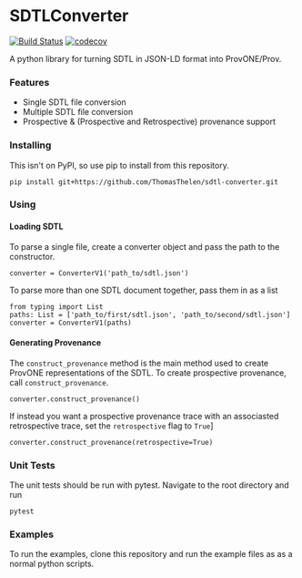 # SDTLConverter
[![Build Status](https://travis-ci.org/ThomasThelen/sdtl-converter.svg?branch=master)](https://travis-ci.org/ThomasThelen/sdtl-converter)
[![codecov](https://codecov.io/gh/ThomasThelen/sdtl-converter/branch/master/graph/badge.svg?token=FHBM1I1R5H)](undefined)

A python library for turning SDTL in JSON-LD format into ProvONE/Prov.

### Features

- Single SDTL file conversion
- Multiple SDTL file conversion
- Prospective & (Prospective and Retrospective) provenance support


### Installing

This isn't on PyPI, so use pip to install from this repository. 
 
`pip install git+https://github.com/ThomasThelen/sdtl-converter.git`
 

### Using

#### Loading SDTL
 
 To parse a single file, create a converter object and pass the path to
 the constructor.
 
 `converter = ConverterV1('path_to/sdtl.json')`


To parse more than one SDTL document together, pass them in as a list

```
from typing import List
paths: List = ['path_to/first/sdtl.json', 'path_to/second/sdtl.json'] 
converter = ConverterV1(paths)
```

#### Generating Provenance

The `construct_provenance` method is the main method used to create
ProvONE representations of the SDTL. To create prospective provenance,
call `construct_provenance`.

`converter.construct_provenance()`

If instead you want a prospective provenance trace with an associasted
retrospective trace, set the `retrospective` flag to `True`]

`converter.construct_provenance(retrospective=True)` 

### Unit Tests

The unit tests should be run with pytest. Navigate to the root directory
and run

`pytest`

### Examples
To run the examples, clone this repository and run the example files as
as a normal python scripts.
